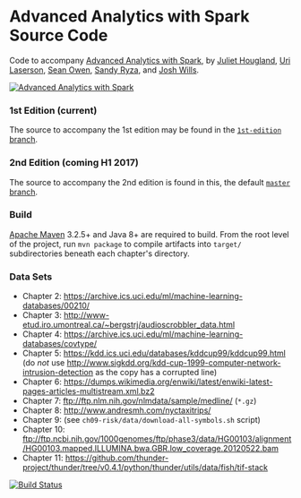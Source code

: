 Advanced Analytics with Spark Source Code
=========================================

Code to accompany [Advanced Analytics with Spark](http://shop.oreilly.com/product/0636920035091.do), 
by [Juliet Hougland](https://github.com/jhlch), [Uri Laserson](https://github.com/laserson), 
[Sean Owen](https://github.com/srowen), [Sandy Ryza](https://github.com/sryza),
and [Josh Wills](https://github.com/jwills).

[![Advanced Analytics with Spark](http://akamaicovers.oreilly.com/images/0636920035091/lrg.jpg)](http://shop.oreilly.com/product/0636920035091.do)

### 1st Edition (current)

The source to accompany the 1st edition may be found in the 
[`1st-edition` branch](https://github.com/sryza/aas/tree/1st-edition).

### 2nd Edition (coming H1 2017)

The source to accompany the 2nd edition is found in this, the default 
[`master` branch](https://github.com/sryza/aas).

### Build

[Apache Maven](http://maven.apache.org/) 3.2.5+ and Java 8+ are required to build. From the root level of the project, run `mvn package` to compile artifacts into `target/` subdirectories beneath each chapter's directory.

### Data Sets

- Chapter 2: https://archive.ics.uci.edu/ml/machine-learning-databases/00210/
- Chapter 3: http://www-etud.iro.umontreal.ca/~bergstrj/audioscrobbler_data.html
- Chapter 4: https://archive.ics.uci.edu/ml/machine-learning-databases/covtype/
- Chapter 5: https://kdd.ics.uci.edu/databases/kddcup99/kddcup99.html (do _not_ use http://www.sigkdd.org/kdd-cup-1999-computer-network-intrusion-detection as the copy has a corrupted line)
- Chapter 6: https://dumps.wikimedia.org/enwiki/latest/enwiki-latest-pages-articles-multistream.xml.bz2
- Chapter 7: ftp://ftp.nlm.nih.gov/nlmdata/sample/medline/ (`*.gz`)
- Chapter 8: http://www.andresmh.com/nyctaxitrips/
- Chapter 9: (see `ch09-risk/data/download-all-symbols.sh` script)
- Chapter 10: ftp://ftp.ncbi.nih.gov/1000genomes/ftp/phase3/data/HG00103/alignment/HG00103.mapped.ILLUMINA.bwa.GBR.low_coverage.20120522.bam
- Chapter 11: https://github.com/thunder-project/thunder/tree/v0.4.1/python/thunder/utils/data/fish/tif-stack

[![Build Status](https://travis-ci.org/sryza/aas.png?branch=master)](https://travis-ci.org/sryza/aas)
